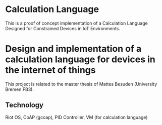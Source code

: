 Calculation Language
============

This is a proof of concept implementation of a Calculation Language Designed for Constrained Devices in IoT Environments.

# Design and implementation of a calculation language for devices in the internet of things
This project is related to the master thesis of Mattes Besuden (University Bremen FB3).

## Technology
Riot OS, CoAP (gcoap), PID Controller, VM (for calculation language)